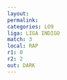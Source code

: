 ```yaml
---
layout: 
permalink: 
categories: LO9
liga: LIGA INDIGO
match: 3
local: RAP
r1: 0
r2: 2
out: DARK
---
```

